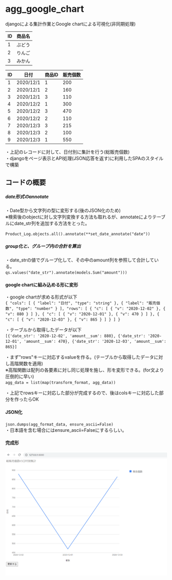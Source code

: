 # agg_google_chart
djangoによる集計作業とGoogle chartによる可視化(非同期処理)

| ID  | 商品名  |
| ---- | ---- |
|  1  |  ぶどう  |
|  2  |  りんご  |
|  3  |  みかん  |

| ID  | 日付  | 商品ID  | 販売個数 |
|---- | ---- | ---- | ---- |
| 1 |  2020/12/1  |  1 | 200 |
| 2 |  2020/12/1  |  2 | 160 |
| 3 |  2020/12/1  |  3 | 110 |
| 4 |  2020/12/2  |  1 | 300 |
| 5 |  2020/12/2  |  3 | 470 |
| 6 |  2020/12/2  |  2 | 110 |
| 7 |  2020/12/3  |  3 | 215 |
| 8 |  2020/12/3  |  2 | 100 |
| 9 |  2020/12/3  |  1 | 550 |

・上記のレコードに対して、日付別に集計を行う(総販売個数)  
・djangoをページ表示とAPI処理(JSON応答を返す)に利用したSPAのスタイルで構築  

## コードの概要
##### date形式のannotate
・Date型から文字列の型に変形する(後のJSON化のため)  
※検索後のobjectに対し文字列変換する方法も取れるが、annotateによりテーブルにdate_str列を追加する方法をとった。

`Product_Log.objects.all().annotate(**set_date_annotate("date"))`

##### group化と、グループ内の合計を算出
・date_strの値でグループ化して、その中のamount列を参照して合計している。  
`qs.values("date_str").annotate(models.Sum("amount")))`

#### google chartに組み込める形に変形
・google chartが求める形式が以下  
`{
  "cols": [
    {
      "label": "日付",
      "type": "string"
    },
    {
      "label": "販売個数",
      "type": "number"
    }
  ],
  "rows": [
    {
      "c": [
        {
          "v": "2020-12-02"
        },
        {
          "v": 880
        }
      ]
    },
    {
      "c": [
        {
          "v": "2020-12-01"
        },
        {
          "v": 470
        }
      ]
    },
    {
      "c": [
        {
          "v": "2020-12-03"
        },
        {
          "v": 865
        }
      ]
    }
  ]
}`
  
・テーブルから取得したデータが以下  
`[{'date_str': '2020-12-02', 'amount__sum': 880}, {'date_str': '2020-12-01', 'amount__sum': 470}, {'date_str': '2020-12-03', 'amount__sum': 865}]`

・まず"rows"キーに対応するvalueを作る。(テーブルから取得したデータに対し高階関数を適用)  
※高階関数は配列の各要素に対し同じ処理を施し、形を変形できる。(for文より圧倒的に早い)  
`agg_data = list(map(transform_format, agg_data))`  

・上記でrowsキーに対応した部分が完成するので、後はcolsキーに対応した部分を作ったらOK

#### JSON化
`json.dumps(agg_format_data, ensure_ascii=False)`  
・日本語を含む場合にはensure_ascii=Falseにするらしい。

#### 完成形

![完成イメージ](demo.png)